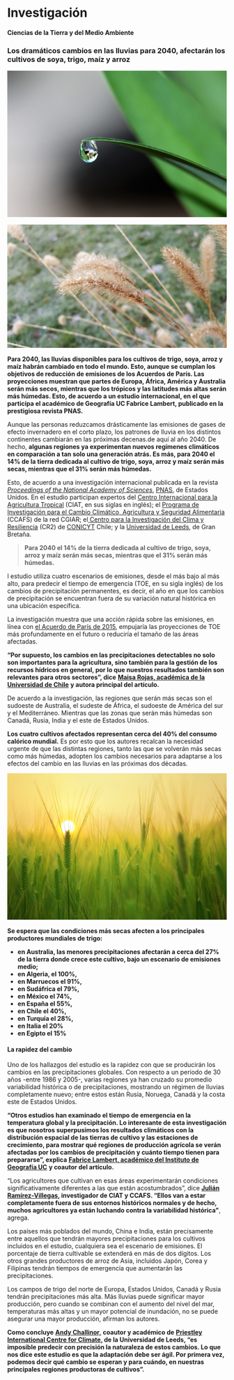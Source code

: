 # Investigación

#### Ciencias de la Tierra y del Medio Ambiente

### Los dramáticos cambios en las lluvias para 2040, afectarán los cultivos de soya, trigo, maíz y arroz

![](../.gitbook/assets/cambios-en-las-lluvias.jpg)

![](../.gitbook/assets/trigo-bajo-la-lluvia.jpg)

**Para 2040, las lluvias disponibles para los cultivos de trigo, soya, arroz y maíz habrán cambiado en todo el mundo. Esto, aunque se cumplan los objetivos de reducción de emisiones de los Acuerdos de París. Las proyecciones muestran que partes de Europa, África, América y Australia serán más secos, mientras que los trópicos y las latitudes más altas serán más húmedas. Esto, de acuerdo a un estudio internacional, en el que participa el académico de Geografía UC Fabrice Lambert, publicado en la prestigiosa revista PNAS.**

Aunque las personas reduzcamos drásticamente las emisiones de gases de efecto invernadero en el corto plazo, los patrones de lluvia en los distintos continentes cambiarán en las próximas decenas.de aquí al año 2040. De hecho, **algunas regiones ya experimentan nuevos regímenes climáticos en comparación a tan solo una generación atrás. Es más, para 2040 el 14% de la tierra dedicada al cultivo de trigo, soya, arroz y maíz serán más secas, mientras que el 31% serán más húmedas.**

Esto, de acuerdo a una investigación internacional publicada en la revista [_Proceedings of the National Academy of Sciences_](https://www.pnas.org/content/116/14/6507#sec-5), [PNAS](https://www.pnas.org/), de Estados Unidos. En el estudio participan expertos del [Centro Internacional para la Agricultura Tropical](https://ciat.cgiar.org/) \(CIAT, en sus siglas en inglés\); el [Programa de Investigación para el Cambio Climático, Agricultura y Seguridad Alimentaria](https://ccafs.cgiar.org/) \(CCAFS\) de la red CGIAR; el[ Centro para la Investigación del Clima y Resiliencia](http://www.cr2.cl/) \(CR2\) de [CONICYT](https://www.conicyt.cl/) Chile; y la [Universidad de Leeds](https://environment.leeds.ac.uk/see), de Gran Bretaña.

> **Para 2040 el 14% de la tierra dedicada al cultivo de trigo, soya, arroz y maíz serán más secas, mientras que el 31% serán más húmedas.**

l estudio utiliza cuatro escenarios de emisiones, desde el más bajo al más alto, para predecir el tiempo de emergencia \(TOE, en su sigla inglés\) de los cambios de precipitación permanentes, es decir, el año en que los cambios de precipitación se encuentran fuera de su variación natural histórica en una ubicación específica. 

La investigación muestra que una acción rápida sobre las emisiones, en línea con [el Acuerdo de París de 2015](https://unfccc.int/sites/default/files/spanish_paris_agreement.pdf), empujaría las proyecciones de TOE más profundamente en el futuro o reduciría el tamaño de las áreas afectadas.

**“Por supuesto, los cambios en las precipitaciones detectables no solo son importantes para la agricultura, sino también para la gestión de los recursos hídricos en general, por lo que nuestros resultados también son relevantes para otros sectores”, dice** [**Maisa Rojas, académica de la Universidad de Chile**](http://dgf.uchile.cl/~maisa/Maisa_Rojas.html) **y autora principal del artículo.**

De acuerdo a la investigación, las regiones que serán más secas son el sudoeste de Australia, el sudeste de África, el sudoeste de América del sur y el Mediterráneo. Mientras que las zonas que serán más húmedas son Canadá, Rusia, India y el este de Estados Unidos.

**Los cuatro cultivos afectados representan cerca del 40% del consumo calórico mundial.** Es por esto que los autores recalcan la necesidad urgente de que las distintas regiones, tanto las que se volverán más secas como más húmedas, adopten los cambios necesarios para adaptarse a los efectos del cambio en las lluvias en las próximas dos décadas.

![Los cuatro cultivos afectados representan cerca del 40% del consumo cal&#xF3;rico mundial.](../.gitbook/assets/cultivo-trigo-bajo-el-sol-poniente.jpg)

**Se espera que las condiciones más secas afecten a los principales productores mundiales de trigo:** 

* **en Australia, las menores precipitaciones afectarán a cerca del 27% de la tierra donde crece este cultivo, bajo un escenario de emisiones medio;** 
* **en Algeria, el 100%,** 
* **en Marruecos el 91%,** 
* **en Sudáfrica el 79%,** 
* **en México el 74%,** 
* **en España el 55%,** 
* **en Chile el 40%,** 
* **en Turquía el 28%,** 
* **en Italia el 20%** 
* **en Egipto el 15%**

#### La rapidez del cambio

Uno de los hallazgos del estudio es la rapidez con que se producirán los cambios en las precipitaciones globales. Con respecto a un periodo de 30 años -entre 1986 y 2005-, varias regiones ya han cruzado su promedio variabilidad histórica o de precipitaciones, mostrando un régimen de lluvias completamente nuevo; entre estos están Rusia, Noruega, Canadá y la costa este de Estados Unidos.

**“Otros estudios han examinado el tiempo de emergencia en la temperatura global y la precipitación. Lo interesante de esta investigación es que nosotros superpusimos los resultados climáticos con la distribución espacial de las tierras de cultivo y las estaciones de crecimiento, para mostrar qué regiones de producción agrícola se verán afectadas por los cambios de precipitación y cuánto tiempo tienen para prepararse”, explica** [**Fabrice Lambert, académico del Instituto de Geografía UC**](http://geografia.uc.cl/Departamento-de-Geografia-Fisica/lambert-fabrice.html) **y coautor del artículo.**

“Los agricultores que cultivan en esas áreas experimentarán condiciones significativamente diferentes a las que están acostumbrados”, dice [**Julián Ramírez-Villegas**](https://ccafs.cgiar.org/es/about/who-we-are/our-staff/researchers/research-assistant/julian-ramirez-villegas)**, investigador de CIAT y CCAFS. “Ellos van a estar completamente fuera de sus entornos históricos normales y de hecho, muchos agricultores ya están luchando contra la variabilidad histórica"**, agrega.

Los países más poblados del mundo, China e India, están precisamente entre aquellos que tendrán mayores precipitaciones para los cultivos incluidos en el estudio, cualquiera sea el escenario de emisiones. El porcentaje de tierra cultivable se extenderá en más de dos dígitos. Los otros grandes productores de arroz de Asia, incluidos Japón, Corea y Filipinas tendrán tiempos de emergencia que aumentarán las precipitaciones.

Los campos de trigo del norte de Europa, Estados Unidos, Canadá y Rusia tendrán precipitaciones más alta. Más lluvias puede significar mayor producción, pero cuando se combinan con el aumento del nivel del mar, temperaturas más altas y un mayor potencial de inundación, no se puede asegurar una mayor producción, afirman los autores.

**Como concluye** [**Andy Challinor,**](https://environment.leeds.ac.uk/see/staff/1200/professor-andy-challinor) **coautor y académico de** [**Priestley International Centre for Climate**](http://climate.leeds.ac.uk/)**, de la Universidad de Leeds, “es imposible predecir con precisión la naturaleza de estos cambios. Lo que nos dice este estudio es que la adaptación debe ser ágil. Por primera vez, podemos decir qué cambio se esperan y para cuándo, en nuestras principales regiones productoras de cultivos”.**

